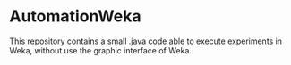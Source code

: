 # AutomationWeka
This repository contains a small .java code able to execute experiments in Weka, without use the graphic interface of Weka. 
